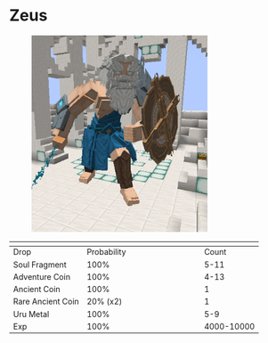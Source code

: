 # Zeus

<figure><img src="../../../../.gitbook/assets/image (1).png" alt="" width="316"><figcaption></figcaption></figure>

<table data-header-hidden><thead><tr><th></th><th width="197"></th><th></th></tr></thead><tbody><tr><td>Drop</td><td>Probability</td><td>Count</td></tr><tr><td>Soul Fragment</td><td>100%</td><td>5-11</td></tr><tr><td>Adventure Coin</td><td>100%</td><td>4-13</td></tr><tr><td>Ancient Coin</td><td>100%</td><td>1</td></tr><tr><td>Rare Ancient Coin</td><td>20% (x2)</td><td>1</td></tr><tr><td>Uru Metal</td><td>100%</td><td>5-9</td></tr><tr><td>Exp</td><td>100%</td><td>4000-10000</td></tr></tbody></table>
